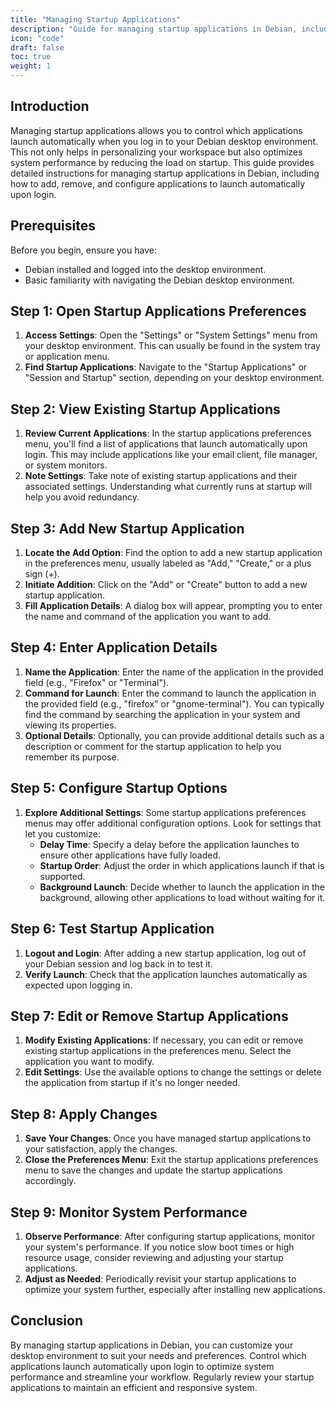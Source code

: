 ```yaml
---
title: "Managing Startup Applications"
description: "Guide for managing startup applications in Debian, including adding, removing, and configuring applications to launch automatically upon login."
icon: "code"
draft: false
toc: true
weight: 1
---
```


## Introduction

Managing startup applications allows you to control which applications launch automatically when you log in to your Debian desktop environment. This not only helps in personalizing your workspace but also optimizes system performance by reducing the load on startup. This guide provides detailed instructions for managing startup applications in Debian, including how to add, remove, and configure applications to launch automatically upon login.

## Prerequisites

Before you begin, ensure you have:

- Debian installed and logged into the desktop environment.
- Basic familiarity with navigating the Debian desktop environment.

## Step 1: Open Startup Applications Preferences

1. **Access Settings**: Open the "Settings" or "System Settings" menu from your desktop environment. This can usually be found in the system tray or application menu.
2. **Find Startup Applications**: Navigate to the "Startup Applications" or "Session and Startup" section, depending on your desktop environment.

## Step 2: View Existing Startup Applications

1. **Review Current Applications**: In the startup applications preferences menu, you'll find a list of applications that launch automatically upon login. This may include applications like your email client, file manager, or system monitors.
2. **Note Settings**: Take note of existing startup applications and their associated settings. Understanding what currently runs at startup will help you avoid redundancy.

## Step 3: Add New Startup Application

1. **Locate the Add Option**: Find the option to add a new startup application in the preferences menu, usually labeled as "Add," "Create," or a plus sign (+).
2. **Initiate Addition**: Click on the "Add" or "Create" button to add a new startup application.
3. **Fill Application Details**: A dialog box will appear, prompting you to enter the name and command of the application you want to add.

## Step 4: Enter Application Details

1. **Name the Application**: Enter the name of the application in the provided field (e.g., "Firefox" or "Terminal").
2. **Command for Launch**: Enter the command to launch the application in the provided field (e.g., "firefox" or "gnome-terminal"). You can typically find the command by searching the application in your system and viewing its properties.
3. **Optional Details**: Optionally, you can provide additional details such as a description or comment for the startup application to help you remember its purpose.

## Step 5: Configure Startup Options

1. **Explore Additional Settings**: Some startup applications preferences menus may offer additional configuration options. Look for settings that let you customize:
   - **Delay Time**: Specify a delay before the application launches to ensure other applications have fully loaded.
   - **Startup Order**: Adjust the order in which applications launch if that is supported.
   - **Background Launch**: Decide whether to launch the application in the background, allowing other applications to load without waiting for it.

## Step 6: Test Startup Application

1. **Logout and Login**: After adding a new startup application, log out of your Debian session and log back in to test it.
2. **Verify Launch**: Check that the application launches automatically as expected upon logging in.

## Step 7: Edit or Remove Startup Applications

1. **Modify Existing Applications**: If necessary, you can edit or remove existing startup applications in the preferences menu. Select the application you want to modify.
2. **Edit Settings**: Use the available options to change the settings or delete the application from startup if it's no longer needed.

## Step 8: Apply Changes

1. **Save Your Changes**: Once you have managed startup applications to your satisfaction, apply the changes.
2. **Close the Preferences Menu**: Exit the startup applications preferences menu to save the changes and update the startup applications accordingly.

## Step 9: Monitor System Performance

1. **Observe Performance**: After configuring startup applications, monitor your system's performance. If you notice slow boot times or high resource usage, consider reviewing and adjusting your startup applications.
2. **Adjust as Needed**: Periodically revisit your startup applications to optimize your system further, especially after installing new applications.

## Conclusion

By managing startup applications in Debian, you can customize your desktop environment to suit your needs and preferences. Control which applications launch automatically upon login to optimize system performance and streamline your workflow. Regularly review your startup applications to maintain an efficient and responsive system.
